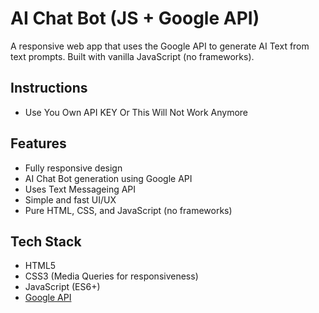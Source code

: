 # AI Chat Bot (JS + Google API)

A responsive web app that uses the Google API to generate AI Text from text prompts. Built with vanilla JavaScript (no frameworks).

## Instructions
-  Use You Own API KEY Or This Will Not Work Anymore

## Features

- Fully responsive design
- AI Chat Bot generation using Google API
- Uses Text Messageing API
- Simple and fast UI/UX
- Pure HTML, CSS, and JavaScript (no frameworks)

## Tech Stack

- HTML5
- CSS3 (Media Queries for responsiveness)
- JavaScript (ES6+)
- [Google API](https://aistudio.google.com/apikey)
